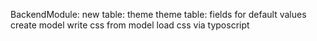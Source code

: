 BackendModule:
  new table: theme
  theme table: fields for default values
  create model
  write css from model
  load css via typoscript
